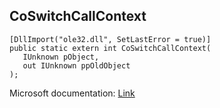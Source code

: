 ## CoSwitchCallContext

```
[DllImport("ole32.dll", SetLastError = true)]
public static extern int CoSwitchCallContext(
   IUnknown pObject,
   out IUnknown ppOldObject
);
```

Microsoft documentation: [Link](https://docs.microsoft.com/en-us/windows/win32/api/combaseapi/nf-combaseapi-coswitchcallcontext)
